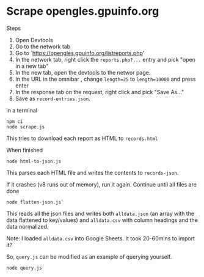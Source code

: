 # Scrape opengles.gpuinfo.org

Steps

1. Open Devtools
2. Go to the network tab
3. Go to `https://opengles.gpuinfo.org/listreports.php'
4. In the network tab, right click the `reports.php?...` entry and pick "open in a new tab"
5. In the new tab, open the devtools to the networ page.
6. In the URL in the omnibar , change `length=25` to `length=10000` and press enter
7. In the response tab on the request, right click and pick "Save As..."
8. Save as `record-entries.json`.

in a terminal

```
npm ci
node scrape.js
```

This tries to download each report as HTML to `records.html`

When finished

```
node html-to-json.js
```

This parses each HTML file and writes the contents to `records-json`.

If it crashes (v8 runs out of memory), run it again. Continue until all files are done

```
node flatten-json.js`
```

This reads all the json files and writes both `alldata.json` (an array with the data flattened to key/values)
and `alldata.csv` with column headings and the data normalized.

Note: I loaded `alldata.csv` into Google Sheets. It took 20-60mins to import it?

So, `query.js` can be modified as an example of querying yourself.

```
node query.js
```

